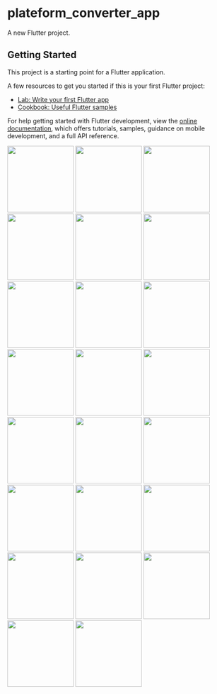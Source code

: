 # plateform_converter_app

A new Flutter project.

## Getting Started

This project is a starting point for a Flutter application.

A few resources to get you started if this is your first Flutter project:

- [Lab: Write your first Flutter app](https://docs.flutter.dev/get-started/codelab)
- [Cookbook: Useful Flutter samples](https://docs.flutter.dev/cookbook)

For help getting started with Flutter development, view the
[online documentation](https://docs.flutter.dev/), which offers tutorials,
samples, guidance on mobile development, and a full API reference.


<p>
  <img src="https://github.com/HarshilMoradiya1244/plateform_converter_app/assets/142592789/9b1d37d8-6b90-40f6-9086-83c3a7fc3671",hieght="500"width="150">
   <img src="https://github.com/HarshilMoradiya1244/plateform_converter_app/assets/142592789/5e4a5896-ad62-495d-a983-ecae21466913",hieght="500"width="150">
   <img src="https://github.com/HarshilMoradiya1244/plateform_converter_app/assets/142592789/114f8b33-4cf8-4927-a5ad-4e89016cf1dc",hieght="500"width="150">
   <img src="https://github.com/HarshilMoradiya1244/plateform_converter_app/assets/142592789/b2163ed4-05fe-49af-a0ec-99e954ca5153",hieght="500"width="150">
   <img src="https://github.com/HarshilMoradiya1244/plateform_converter_app/assets/142592789/cafbcc09-e391-46b7-a6d3-59d3cb799529",hieght="500"width="150">
   <img src="https://github.com/HarshilMoradiya1244/plateform_converter_app/assets/142592789/de22ad6b-edb8-4e34-a251-78d5835382a4",hieght="500"width="150">
   <img src="https://github.com/HarshilMoradiya1244/plateform_converter_app/assets/142592789/2bb8e0ce-0109-4532-9f52-dad1c306ce75",hieght="500"width="150">
   <img src="https://github.com/HarshilMoradiya1244/plateform_converter_app/assets/142592789/82092ecd-66df-4571-8008-52aaca853075",hieght="500"width="150">
   <img src="https://github.com/HarshilMoradiya1244/plateform_converter_app/assets/142592789/cf4495eb-9851-4021-a8ac-d5bffc3ad5f6",hieght="500"width="150">
   <img src="https://github.com/HarshilMoradiya1244/plateform_converter_app/assets/142592789/5ba26cb2-becb-4e0c-9930-ad840b462574",hieght="500"width="150">
   <img src="https://github.com/HarshilMoradiya1244/plateform_converter_app/assets/142592789/eb1c3d4d-00c7-48fd-a7b1-f44c4f48b7b3",hieght="500"width="150">
   <img src="(https://github.com/HarshilMoradiya1244/plateform_converter_app/assets/142592789/21ce7f68-a5f1-45bc-8bc2-29935a44a31d",hieght="500"width="150">
   <img src="https://github.com/HarshilMoradiya1244/plateform_converter_app/assets/142592789/87e7e3ec-5fa2-4369-b99b-80c30ca715cb",hieght="500"width="150">
   <img src="https://github.com/HarshilMoradiya1244/plateform_converter_app/assets/142592789/46e81301-f96b-4a07-bc0b-a4f04260f060",hieght="500"width="150">
   <img src="https://github.com/HarshilMoradiya1244/plateform_converter_app/assets/142592789/405af442-ae2a-4a1a-9e74-2c3f1f70e447",hieght="500"width="150">
    <img src="https://github.com/HarshilMoradiya1244/plateform_converter_app/assets/142592789/e9ce4013-858c-4674-bed3-316915f7c282",hieght="500"width="150">
   <img src="https://github.com/HarshilMoradiya1244/plateform_converter_app/assets/142592789/5fd8152f-fa1a-422e-ab30-8eb5aa7aec07",hieght="500"width="150">
   <img src="https://github.com/HarshilMoradiya1244/plateform_converter_app/assets/142592789/d2c9edca-b999-4940-b03c-36f6fb9a8fad",hieght="500"width="150">
   <img src="https://github.com/HarshilMoradiya1244/plateform_converter_app/assets/142592789/a583060b-b0f4-4453-b15e-3e729a34b4be",hieght="500"width="150">
   <img src="https://github.com/HarshilMoradiya1244/plateform_converter_app/assets/142592789/18176400-cf47-4e58-9e65-68df971672e7",hieght="500"width="150">
   <img src="https://github.com/HarshilMoradiya1244/plateform_converter_app/assets/142592789/ccabc2ef-975d-49a1-8445-8f76e3348e74",hieght="500"width="150">
   <img src="https://github.com/HarshilMoradiya1244/plateform_converter_app/assets/142592789/7ee2c361-7c9e-488a-bb18-561d969a8195",hieght="500"width="150">
   <img src="https://github.com/HarshilMoradiya1244/plateform_converter_app/assets/142592789/36b09ee0-e8af-4fd3-9223-4685d92ea095",hieght="500"width="150">

</p>
